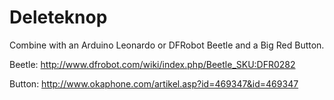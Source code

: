 Deleteknop
==========

Combine with an Arduino Leonardo or DFRobot Beetle and a Big Red Button.

Beetle: http://www.dfrobot.com/wiki/index.php/Beetle_SKU:DFR0282 

Button: http://www.okaphone.com/artikel.asp?id=469347&id=469347
